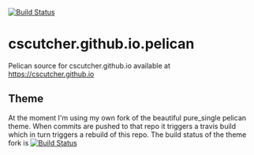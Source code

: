 [![Build Status](https://travis-ci.org/cscutcher/cscutcher.github.io.pelican.svg?branch=master)](https://travis-ci.org/cscutcher/cscutcher.github.io.pelican)

# cscutcher.github.io.pelican
Pelican source for cscutcher.github.io available at https://cscutcher.github.io

## Theme
At the moment I'm using my own fork of the beautiful pure_single pelican theme. When commits are pushed to that repo it triggers a travis build which in turn triggers a rebuild of this repo.
The build status of the theme fork is [![Build Status](https://travis-ci.org/cscutcher/pure-single.svg?branch=v1.0)](https://travis-ci.org/cscutcher/pure-single)
